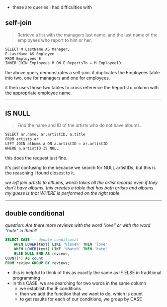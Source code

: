 - these are queries i had difficulties with

## self-join
> Retrieve a list with the managers last name, and the last name of the employees who report to him or her.

```sql
SELECT M.LastName AS Manager,
E.LastName AS Employee
FROM Employees E
INNER JOIN Employees M ON E.ReportsTo = M.EmployeeID
```
the above query demonstrates a self-join. it duplicates the Employees table into two, one for managers and one for employees.

it then uses those two tables to cross reference the ReportsTo column with the appropriate employee name.

---
## IS NULL
> Find the name and ID of the artists who do not have albums.

```sql
SELECT ar.name, ar.artistID, a.title
FROM artists ar
LEFT JOIN albums a ON a.artistID = ar.artistID
WHERE a.artistID IS NULL
```
this does the request just fine.

it's just confusing to me because we search for NULL artistIDs, but this is the reasoning I found closest to it.

*we left join artists to albums, which takes all the artist records even if they don't have albums. this creates a table that has both artists and albums. my guess is that WHERE is performed on the right table*

---
## double conditional
*question: Are there more reviews with the word "love" or with the word "hate" in them?*

```sql
SELECT CASE -- double conditional 
	WHEN LOWER(text) LIKE '%love%' THEN 'love' 
	WHEN LOWER(text) LIKE '%hate%' THEN 'hate'
	ELSE NULL END AS reviews, 
COUNT(*) AS count 
FROM review GROUP BY reviews;
```

- this is helpful to think of this as exactly the same as IF ELSE in traditional programming
- in this CASE, we are searching for two words in the same column
	- we establish the IF conditions
	- then we add the function that we want to do, which is count
	- to get results for each of our conditions, we group by CASE